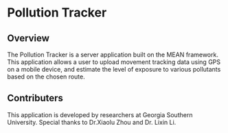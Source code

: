 # Pollution Tracker

## Overview

The Pollution Tracker is a server application built on the MEAN framework. This application allows a user to upload movement tracking data using GPS on a mobile device, and estimate the level of exposure to various pollutants based on the chosen route.

## Contributers

This application is developed by researchers at Georgia Southern University. Special thanks to Dr.Xiaolu Zhou and Dr. Lixin Li.

